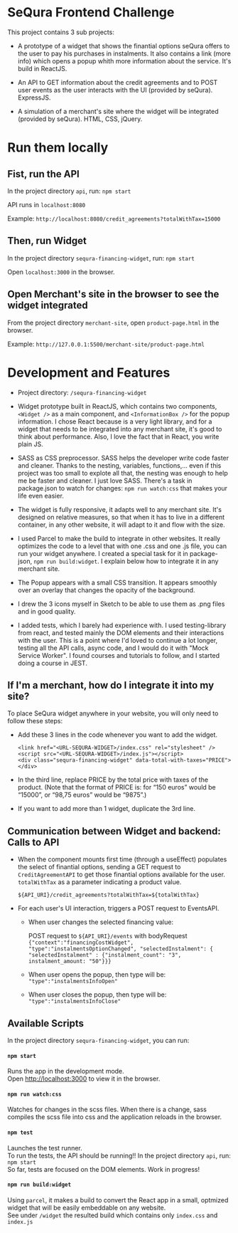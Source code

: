 # SeQura Frontend Challenge

This project contains 3 sub projects:

- A prototype of a widget that shows the finantial options seQura offers to the user to pay his purchases in instalments. It also contains a link (more info) which opens a popup whith more information about the service. It's build in ReactJS.

- An API to GET information about the credit agreements and to POST user events as the user interacts with the UI (provided by seQura). ExpressJS.

- A simulation of a merchant's site where the widget will be integrated (provided by seQura). HTML, CSS, jQuery.


# Run them locally

## Fist, run the API

In the project directory `api`, run: `npm start`

API runs in `localhost:8080`

Example: `http://localhost:8080/credit_agreements?totalWithTax=15000`

## Then, run Widget

In the project directory `sequra-financing-widget`, run: `npm start`

Open `localhost:3000` in the browser. 

## Open Merchant's site in the browser to see the widget integrated

From the project directory `merchant-site`, open `product-page.html` in the browser.

Example: `http://127.0.0.1:5500/merchant-site/product-page.html`


# Development and Features

- Project directory: `/sequra-financing-widget`  

- Widget prototype built in ReactJS, which contains two components, `<Widget />` as a main component, and `<InformationBox />` for the popup information. I chose React because is a very light library, and for a widget that needs to be integrated into any merchant site, it's good to think about performance. Also, I love the fact that in React, you write plain JS.

- SASS as CSS preprocessor. SASS helps the developer write code faster and cleaner. Thanks to the nesting, variables, functions,... even if this project was too small to explote all that, the nesting was enough to help me be faster and cleaner. I just love SASS. There's a task in package.json to watch for changes: `npm run watch:css` that makes your life even easier. 

- The widget is fully responsive, it adapts well to any merchant site. It's designed on relative measures, so that when it has to live in a different container, in any other website, it will adapt to it and flow with the size. 

- I used Parcel to make the build to integrate in other websites. It really optimizes the code to a level that with one .css and one .js file, you can run your widget anywhere. I created a special task for it in package-json, `npm run build:widget`. I explain below how to integrate it in any merchant site.

- The Popup appears with a small CSS transition. It appears smoothly over an overlay that changes the opacity of the background.

- I drew the 3 icons myself in Sketch to be able to use them as .png files and in good quality.

- I added tests, which I barely had experience with. I used testing-library from react, and tested mainly the DOM elements and their interactions with the user. This is a point where I'd loved to continue a lot longer, testing all the API calls, async code, and I would do it with "Mock Service Worker". I found courses and tutorials to follow, and I started doing a course in JEST. 


## If I'm a merchant, how do I integrate it into my site?

To place SeQura widget anywhere in your website, you will only need to follow these steps:

- Add these 3 lines in the code whenever you want to add the widget. 

    ```
    <link href="<URL-SEQURA-WIDGET>/index.css" rel="stylesheet" />
    <script src="<URL-SEQURA-WIDGET>/index.js"></script>
    <div class="sequra-financing-widget" data-total-with-taxes="PRICE"></div>
    ```
- In the third line, replace PRICE by the total price with taxes of the product. (Note that the format of PRICE is: for “150 euros” would be “15000”, or “98,75 euros” would be “9875”.)
- If you want to add more than 1 widget, duplicate the 3rd line.


## Communication between Widget and backend: Calls to API

- When the component mounts first time (through a useEffect) populates the select of finantial options, sending a GET request to ```CreditAgreementAPI``` to get those finantial options available for the user. ```totalWithTax``` as a parameter indicating a product value.

    ```${API_URI}/credit_agreements?totalWithTax=${totalWithTax}```

- For each user's UI interaction, triggers a POST request to EventsAPI.
    - When user changes the selected financing value:

        POST request to ```${API_URI}/events```
        with bodyRequest ```{"context":"financingCostWidget", "type":"instalmentsOptionChanged", "selectedInstalment": { "selectedInstalment" : {"instalment_count": "3", instalment_amount: "50"}}}```

    - When user opens the popup, then type will be: ```"type":"instalmentsInfoOpen"```

    - When user closes the popup, then type will be: ```"type":"instalmentsInfoClose"```


## Available Scripts

In the project directory `sequra-financing-widget`, you can run:

#### `npm start`

Runs the app in the development mode.\
Open [http://localhost:3000](http://localhost:3000) to view it in the browser.

#### `npm run watch:css`

Watches for changes in the scss files. When there is a change, sass compiles the scss file into css and the application reloads in the browser. 

#### `npm test`

Launches the test runner.   
To run the tests, the API should be running!! In the project directory `api`, run: `npm start`  
So far, tests are focused on the DOM elements. Work in progress!    

#### `npm run build:widget`

Using `parcel`, it makes a build to convert the React app in a small, optmized widget that will be easily embeddable on any website.\
See under `/widget` the resulted build which contains only `index.css` and `index.js`

